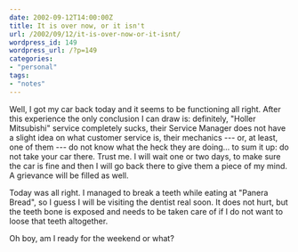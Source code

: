 ```yaml
---
date: 2002-09-12T14:00:00Z
title: It is over now, or it isn't
url: /2002/09/12/it-is-over-now-or-it-isnt/
wordpress_id: 149
wordpress_url: /?p=149
categories:
- "personal"
tags:
- "notes"
---
```


Well, I got my car back today and it seems to be functioning all right. After this experience the only conclusion I can draw is: definitely, "Holler Mitsubishi" service completely sucks, their Service Manager does not have a slight idea on what customer service is, their mechanics --- or, at least, one of them --- do not know what the heck they are doing... to sum it up: do not take your car there. Trust me. I will wait one or two days, to make sure the car is fine and then I will go back there to give them a piece of my mind. A grievance will be filled as well.

Today was all right. I managed to break a teeth while eating at "Panera Bread", so I guess I will be visiting the dentist real soon. It does not hurt, but the teeth bone is exposed and needs to be taken care of if I do not want to loose that teeth altogether.

Oh boy, am I ready for the weekend or what?
